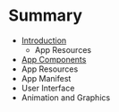 # Summary

* [Introduction](README.md)
   * App Resources
* [App Components](chapter1.md)
* App Resources
* App Manifest
* User Interface
* Animation and Graphics

